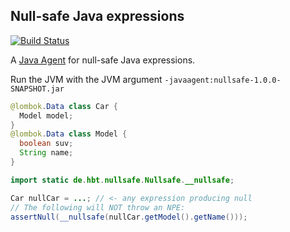 ## Null-safe Java expressions
[![Build Status](https://travis-ci.org/HBTGmbH/java-nullsafe.svg?branch=master)](https://travis-ci.org/HBTGmbH/java-nullsafe)

A [Java Agent](https://docs.oracle.com/javase/8/docs/api/java/lang/instrument/package-summary.html) for null-safe Java expressions.

Run the JVM with the JVM argument `-javaagent:nullsafe-1.0.0-SNAPSHOT.jar`

```Java
@lombok.Data class Car {
  Model model;
}
@lombok.Data class Model {
  boolean suv;
  String name;
}

import static de.hbt.nullsafe.Nullsafe.__nullsafe;

Car nullCar = ...; // <- any expression producing null
// The following will NOT throw an NPE:
assertNull(__nullsafe(nullCar.getModel().getName()));
```
